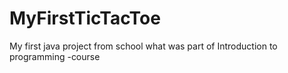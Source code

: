 # MyFirstTicTacToe
My first java project from school what was part of Introduction to programming -course
